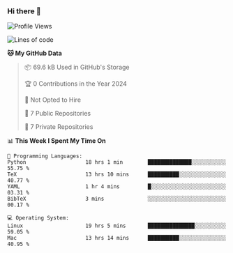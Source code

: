 ### Hi there 👋

<!--
**huayuan4396/huayuan4396** is a ✨ _special_ ✨ repository because its `README.md` (this file) appears on your GitHub profile.

Here are some ideas to get you started:

- 🔭 I’m currently working on ...
- 🌱 I’m currently learning ...
- 👯 I’m looking to collaborate on ...
- 🤔 I’m looking for help with ...
- 💬 Ask me about ...
- 📫 How to reach me: ...
- 😄 Pronouns: ...
- ⚡ Fun fact: ...
-->

<!--START_SECTION:waka-->
![Profile Views](http://img.shields.io/badge/Profile%20Views-1-blue)

![Lines of code](https://img.shields.io/badge/From%20Hello%20World%20I%27ve%20Written-5.6%20thousand%20lines%20of%20code-blue)

**🐱 My GitHub Data** 

> 📦 69.6 kB Used in GitHub's Storage 
 > 
> 🏆 0 Contributions in the Year 2024
 > 
> 🚫 Not Opted to Hire
 > 
> 📜 7 Public Repositories 
 > 
> 🔑 7 Private Repositories 
 > 
📊 **This Week I Spent My Time On** 

```text
💬 Programming Languages: 
Python                   18 hrs 1 min        ██████████████░░░░░░░░░░░   55.75 % 
TeX                      13 hrs 10 mins      ██████████░░░░░░░░░░░░░░░   40.77 % 
YAML                     1 hr 4 mins         █░░░░░░░░░░░░░░░░░░░░░░░░   03.31 % 
BibTeX                   3 mins              ░░░░░░░░░░░░░░░░░░░░░░░░░   00.17 % 

💻 Operating System: 
Linux                    19 hrs 5 mins       ███████████████░░░░░░░░░░   59.05 % 
Mac                      13 hrs 14 mins      ██████████░░░░░░░░░░░░░░░   40.95 % 
```


<!--END_SECTION:waka-->
